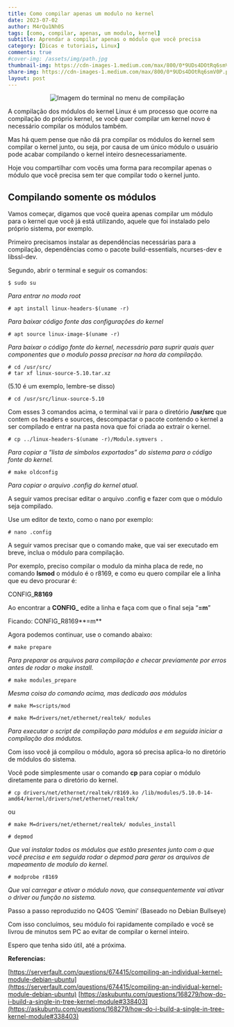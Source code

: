 ```yaml
---
title: Como compilar apenas um modulo no kernel
date: 2023-07-02
author: M4rQu1Nh0S
tags: [como, compilar, apenas, um modulo, kernel]
subtitle: Aprendar a compilar apenas o módulo que você precisa
category: [Dicas e tutoriais, Linux]
comments: true
#cover-img: /assets/img/path.jpg
thumbnail-img: https://cdn-images-1.medium.com/max/800/0*9UDs4DOtRq6smV0P.png
share-img: https://cdn-images-1.medium.com/max/800/0*9UDs4DOtRq6smV0P.png
layout: post
---
```


<p align='center'><img alt='Imagem do terminal no menu de compilação' src="https://cdn-images-1.medium.com/max/800/0*9UDs4DOtRq6smV0P.png"/></p>
A compilação dos módulos do kernel Linux é um processo que ocorre na compilação do próprio kernel, se você quer compilar um kernel novo é necessário compilar os módulos também.

Mas há quem pense que não dá pra compilar os módulos do kernel sem compilar o kernel junto, ou seja, por causa de um único módulo o usuário pode acabar compilando o kernel inteiro desnecessariamente.

Hoje vou compartilhar com vocês uma forma para recompilar apenas o módulo que você precisa sem ter que compilar todo o kernel junto.

## Compilando somente os módulos
Vamos começar, digamos que você queira apenas compilar um módulo para o kernel que você já está utilizando, aquele que foi instalado pelo próprio sistema, por exemplo.

Primeiro precisamos instalar as dependências necessárias para a compilação, dependências como o pacote build-essentials, ncurses-dev e libssl-dev.

Segundo, abrir o terminal e seguir os comandos:

	$ sudo su

_Para entrar no modo root_

	# apt install linux-headers-$(uname -r)

_Para baixar código fonte das configurações do kernel_

	# apt source linux-image-$(uname -r)

_Para baixar o código fonte do kernel, necessário para suprir quais quer componentes que o modulo possa precisar na hora da compilação._

	# cd /usr/src/
	# tar xf linux-source-5.10.tar.xz

(5.10 é um exemplo, lembre-se disso)

	# cd /usr/src/linux-source-5.10

Com esses 3 comandos acima, o terminal vai ir para o diretório **/usr/src** que contem os headers e sources, descompactar o pacote contendo o kernel a ser compilado e entrar na pasta nova que foi criada ao extrair o kernel.

	# cp ../linux-headers-$(uname -r)/Module.symvers .

_Para copiar a “lista de simbolos exportados” do sistema para o código fonte do kernel._

	# make oldconfig

_Para copiar o arquivo .config do kernel atual._

A seguir vamos precisar editar o arquivo .config e fazer com que o módulo seja compilado.

Use um editor de texto, como o nano por exemplo:

	# nano .config

A seguir vamos precisar que o comando make, que vai ser executado em breve, inclua o módulo para compilação.

Por exemplo, preciso compilar o modulo da minha placa de rede, no comando **lsmod** o módulo é o r8169, e como eu quero compilar ele a linha que eu devo procurar é:

CONFIG_**R8169**

Ao encontrar a **CONFIG_** edite a linha e faça com que o final seja “**=m**”

Ficando: CONFIG_R8169**=m**

Agora podemos continuar, use o comando abaixo:

	# make prepare

_Para preparar os arquivos para compilação e checar previamente por erros antes de rodar o make install._

	# make modules_prepare

_Mesma coisa do comando acima, mas dedicado aos módulos_

	# make M=scripts/mod

	# make M=drivers/net/ethernet/realtek/ modules

_Para executar o script de compilação para módulos e em seguida iniciar a compilação dos módutos._

Com isso você já compilou o módulo, agora só precisa aplica-lo no diretório de módulos do sistema.

Você pode simplesmente usar o comando **cp** para copiar o módulo diretamente para o diretório do kernel.

	# cp drivers/net/ethernet/realtek/r8169.ko /lib/modules/5.10.0-14-amd64/kernel/drivers/net/ethernet/realtek/

ou

	# make M=drivers/net/ethernet/realtek/ modules_install

	# depmod

_Que vai instalar todos os módulos que estão presentes junto com o que você precisa e em seguida rodar o depmod para gerar os arquivos de mapeamento de modulo do kernel._

	# modprobe r8169

_Que vai carregar e ativar o módulo novo, que consequentemente vai ativar o driver ou função no sistema._

Passo a passo reproduzido no Q4OS ‘Gemini’ (Baseado no Debian Bullseye)

Com isso concluímos, seu módulo foi rapidamente compilado e você se livrou de minutos sem PC ao evitar de compilar o kernel inteiro.

Espero que tenha sido útil, até a próxima.

**Referencias:**

[https://serverfault.com/questions/674415/compiling-an-individual-kernel-module-debian-ubuntu](https://serverfault.com/questions/674415/compiling-an-individual-kernel-module-debian-ubuntu)
[https://askubuntu.com/questions/168279/how-do-i-build-a-single-in-tree-kernel-module#338403](https://askubuntu.com/questions/168279/how-do-i-build-a-single-in-tree-kernel-module#338403)


